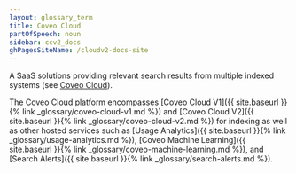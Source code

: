 ```yaml
---
layout: glossary_term
title: Coveo Cloud
partOfSpeech: noun
sidebar: ccv2_docs
ghPagesSiteName: /cloudv2-docs-site
---
```


A SaaS solutions providing relevant search results from multiple indexed systems (see [Coveo Cloud](http://www.coveo.com/go?dest=cloudhelp&lcid=9&context=1)). 

The Coveo Cloud platform encompasses [Coveo Cloud V1]({{ site.baseurl }}{% link _glossary/coveo-cloud-v1.md %}) and [Coveo Cloud V2]({{ site.baseurl }}{% link _glossary/coveo-cloud-v2.md %}) for indexing as well as other hosted services such as [Usage Analytics]({{ site.baseurl }}{% link _glossary/usage-analytics.md %}), [Coveo Machine Learning]({{ site.baseurl }}{% link _glossary/coveo-machine-learning.md %}), and [Search Alerts]({{ site.baseurl }}{% link _glossary/search-alerts.md %}). 